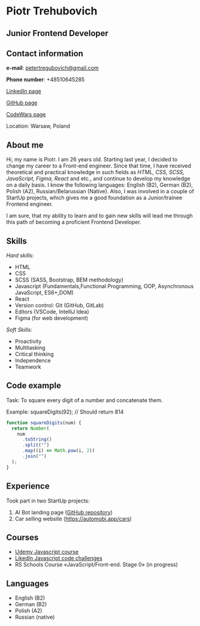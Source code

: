 # Piotr Trehubovich

## Junior Frontend Developer

## Contact information

**e-mail**: petertregubovich@gmail.com

**Phone number**: +48510645285

[LinkedIn page](https://www.linkedin.com/in/piotr-trehubovich-16a699173/)

[GitHub page](https://github.com/PiotrTrehubovich)

[CodeWars page](https://www.codewars.com/users/Piotr%20Trehubovich)

Location: Warsaw, Poland

## About me

Hi, my name is Piotr. I am 26 years old. Starting last year, I decided to change my career to a Front-end engineer. Since that time, I have received theoretical and practical knowledge in such fields as _HTML, CSS, SCSS, JavaScript, Figma, React_ and etc., and continue to develop my knowledge on a daily basis. I know the following languages: English (B2), German (B2), Polish (A2), Russian/Belarussian (Native). Also, I was involved in a couple of StartUp projects, which gives me a good foundation as a Junior/trainee Frontend engineer.

I am sure, that my ability to learn and to gain new skills will lead me through this path of becoming a proficient Frontend Developer.

## Skills

_Hard skills_:

- HTML
- CSS
- SCSS (SASS, Bootstrap, BEM methodology)
- Javascript (Fundamentals,Functional Programming, OOP, Asynchronous JavaScript, ES6+,DOM)
- React
- Version control: Git (GitHub, GitLab)
- Editors (VSCode, IntelliJ Idea)
- Figma (for web development)

_Soft Skills_:

- Proactivity
- Multitasking
- Critical thinking
- Independence
- Teamwork

## Code example

Task: To square every digit of a number and concatenate them.

Example: squareDigits(92); // Should return 814

```javascript
function squareDigits(num) {
  return Number(
    num
      .toString()
      .split("")
      .map((i) => Math.pow(i, 2))
      .join("")
  );
}
```

## Experience

Took part in two StartUp projects:

1. AI Bot landing page ([GitHub repository](https://github.com/PiotrTrehubovich/ai-comment-bot))
2. Car selling website (<https://automobi.app/cars>)

## Courses

- [Udemy Javascript course](http://ude.my/UC-770761bf-d5d8-4e85-be9b-cc571484d104)
- [LikedIn Javascript code challenges](https://www.linkedin.com/learning/certificates/a9d3ade8ce0a61c0e96ee2757b3ee7f581637ca1e123cc2e113d7befa36d6571)
- RS Schools Course «JavaScript/Front-end. Stage 0» (in progress)

## Languages

- English (B2)
- German (B2)
- Polish (A2)
- Russian (native)
